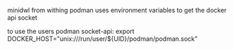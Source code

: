 minidwl from withing podman uses environment variables to get the docker api socket

to use the users podman socket-api:
export DOCKER_HOST="unix:///run/user/${UID}/podman/podman.sock"

